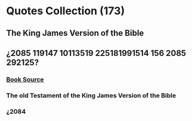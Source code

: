 # Quotes Collection (173)
## The King James Version of the Bible
## ¿2085 119147 10113519 225181991514 156 2085 292125?
### [Book Source](http://www.gutenberg.org/ebooks/10)

### The old Testament of the King James Version of the Bible
### ¿2084 
